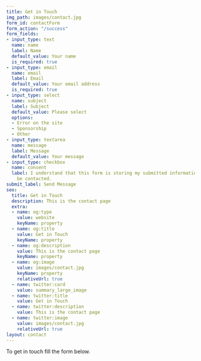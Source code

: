 ```yaml
---
title: Get in Touch
img_path: images/contact.jpg
form_id: contactForm
form_action: "/success"
form_fields:
- input_type: text
  name: name
  label: Name
  default_value: Your name
  is_required: true
- input_type: email
  name: email
  label: Email
  default_value: Your email address
  is_required: true
- input_type: select
  name: subject
  label: Subject
  default_value: Please select
  options:
  - Error on the site
  - Sponsorship
  - Other
- input_type: textarea
  name: message
  label: Message
  default_value: Your message
- input_type: checkbox
  name: consent
  label: I understand that this form is storing my submitted information so I can
    be contacted.
submit_label: Send Message
seo:
  title: Get in Touch
  description: This is the contact page
  extra:
  - name: og:type
    value: website
    keyName: property
  - name: og:title
    value: Get in Touch
    keyName: property
  - name: og:description
    value: This is the contact page
    keyName: property
  - name: og:image
    value: images/contact.jpg
    keyName: property
    relativeUrl: true
  - name: twitter:card
    value: summary_large_image
  - name: twitter:title
    value: Get in Touch
  - name: twitter:description
    value: This is the contact page
  - name: twitter:image
    value: images/contact.jpg
    relativeUrl: true
layout: contact
---
```


To get in touch fill the form below.
